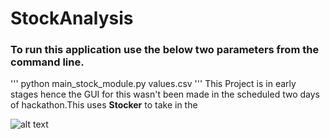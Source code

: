 # StockAnalysis

### To run this application use the below two parameters from the command line. 
'''
python main_stock_module.py values.csv
'''
This Project is in early stages hence the GUI for this wasn't been made in the scheduled two days of hackathon.This uses **Stocker**
to take in the 

![alt text](https://cdn-images-1.medium.com/max/800/1*eDR_Jh0yvep3ds6wv4KQ5A.png)
